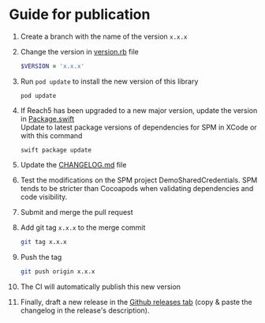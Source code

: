 # Guide for publication

1. Create a branch with the name of the version `x.x.x`

2. Change the version in [version.rb](version.rb) file
    ```ruby
    $VERSION = 'x.x.x'
    ```

3. Run `pod update` to install the new version of this library
    ```shell
    pod update
    ```

4. If Reach5 has been upgraded to a new major version, update the version in [Package.swift](Package.swift) <br>
Update to latest package versions of dependencies for SPM in XCode or with this command
    ```shell
    swift package update
    ```

5. Update the [CHANGELOG.md](CHANGELOG.md) file

6. Test the modifications on the SPM project DemoSharedCredentials. SPM tends to be stricter than Cocoapods when validating dependencies and code visibility.

7. Submit and merge the pull request

8. Add git tag `x.x.x` to the merge commit
    ```sh
    git tag x.x.x
    ```

9. Push the tag
    ```sh
    git push origin x.x.x
    ```

10. The CI will automatically publish this new version

11. Finally, draft a new release in the [Github releases tab](https://github.com/ReachFive/reachfive-ios-facebook/releases) (copy & paste the changelog in the release's description).
